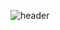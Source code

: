 ![header](https://capsule-render.vercel.app/api?type=slice&color=gradient&text=%20HyunsuSong%20%20&height=200&fontSize=100)

